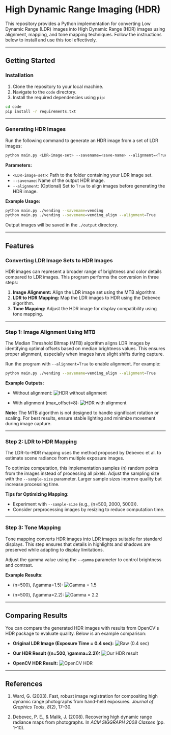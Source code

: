 # High Dynamic Range Imaging (HDR)

This repository provides a Python implementation for converting Low Dynamic Range (LDR) images into High Dynamic Range (HDR) images using alignment, mapping, and tone mapping techniques. Follow the instructions below to install and use this tool effectively.

---

## Getting Started

### Installation

1. Clone the repository to your local machine.
2. Navigate to the `code` directory.
3. Install the required dependencies using `pip`:

```bash
cd code
pip install -r requirements.txt
```

---

### Generating HDR Images

Run the following command to generate an HDR image from a set of LDR images:

```bash
python main.py <LDR-image-set> --savename=<save-name> --alignment=<True/False>
```

**Parameters:**
- `<LDR-image-set>`: Path to the folder containing your LDR image set.
- `--savename`: Name of the output HDR image.
- `--alignment`: (Optional) Set to `True` to align images before generating the HDR image.

**Example Usage:**
```bash
python main.py ./vending --savename=vending
python main.py ./vending --savename=vending_align --alignment=True
```

Output images will be saved in the `./output` directory.

---

## Features

### Converting LDR Image Sets to HDR Images

HDR images can represent a broader range of brightness and color details compared to LDR images. This program performs the conversion in three steps:

1. **Image Alignment:** Align the LDR image set using the MTB algorithm.
2. **LDR to HDR Mapping:** Map the LDR images to HDR using the Debevec algorithm.
3. **Tone Mapping:** Adjust the HDR image for display compatibility using tone mapping.

---

### Step 1: Image Alignment Using MTB

The Median Threshold Bitmap (MTB) algorithm aligns LDR images by identifying optimal offsets based on median brightness values. This ensures proper alignment, especially when images have slight shifts during capture.

Run the program with `--alignment=True` to enable alignment. For example:
```bash
python main.py ./vending --savename=vending_align --alignment=True
```

**Example Outputs:**
- Without alignment:
  ![HDR without alignment](https://github.com/b07611031/Image-processing-algorithm-implementation/blob/main/High-Dynamic-Range-Imaging/figures/vending.jpg)

- With alignment (max_offset=8):
  ![HDR with alignment](https://github.com/b07611031/Image-processing-algorithm-implementation/blob/main/High-Dynamic-Range-Imaging/figures/vending_align.jpg)

**Note:** The MTB algorithm is not designed to handle significant rotation or scaling. For best results, ensure stable lighting and minimize movement during image capture.

---

### Step 2: LDR to HDR Mapping

The LDR-to-HDR mapping uses the method proposed by Debevec et al. to estimate scene radiance from multiple exposure images.

To optimize computation, this implementation samples \(n\) random points from the images instead of processing all pixels. Adjust the sampling size with the `--sample-size` parameter. Larger sample sizes improve quality but increase processing time.

**Tips for Optimizing Mapping:**
- Experiment with `--sample-size` (e.g., \(n=500, 2000, 5000\)).
- Consider preprocessing images by resizing to reduce computation time.

---

### Step 3: Tone Mapping

Tone mapping converts HDR images into LDR images suitable for standard displays. This step ensures that details in highlights and shadows are preserved while adapting to display limitations.

Adjust the gamma value using the `--gamma` parameter to control brightness and contrast.

**Example Results:**
- \(n=500\), \(\gamma=1.5\):
  ![Gamma = 1.5](https://github.com/b07611031/Image-processing-algorithm-implementation/blob/main/High-Dynamic-Range-Imaging/figures/hdrtonemapping.jpg)

- \(n=500\), \(\gamma=2.2\):
  ![Gamma = 2.2](https://github.com/b07611031/Image-processing-algorithm-implementation/blob/main/High-Dynamic-Range-Imaging/figures/hdrtonemapping_1.jpg)

---

## Comparing Results

You can compare the generated HDR images with results from OpenCV's HDR package to evaluate quality. Below is an example comparison:

- **Original LDR Image (Exposure Time = 0.4 sec):**
  ![Raw (0.4 sec)](https://github.com/b07611031/Image-processing-algorithm-implementation/blob/main/High-Dynamic-Range-Imaging/figures/raw_04.jpg)

- **Our HDR Result (\(n=500, \gamma=2.2\)):**
  ![Our HDR result](https://github.com/b07611031/Image-processing-algorithm-implementation/blob/main/High-Dynamic-Range-Imaging/figures/hdrtonemapping_1.jpg)

- **OpenCV HDR Result:**
  ![OpenCV HDR](https://github.com/b07611031/Image-processing-algorithm-implementation/blob/main/High-Dynamic-Range-Imaging/figures/fusion_mertens.jpg)

---

## References

1. Ward, G. (2003). Fast, robust image registration for compositing high dynamic range photographs from hand-held exposures. *Journal of Graphics Tools*, *8*(2), 17–30.

2. Debevec, P. E., & Malik, J. (2008). Recovering high dynamic range radiance maps from photographs. In *ACM SIGGRAPH 2008 Classes* (pp. 1–10).